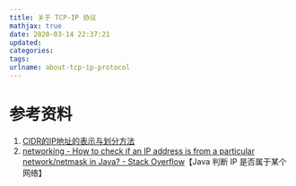 ```yaml
---
title: 关于 TCP-IP 协议
mathjax: true
date: 2020-03-14 22:37:21
updated:
categories:
tags:
urlname: about-tcp-ip-protocol
---
```




<!-- more -->



# 参考资料

1. [CIDR的IP地址的表示与划分方法](https://blog.csdn.net/han156/article/details/77817031)
2. [networking - How to check if an IP address is from a particular network/netmask in Java? - Stack Overflow](https://stackoverflow.com/questions/577363/how-to-check-if-an-ip-address-is-from-a-particular-network-netmask-in-java)【Java 判断 IP 是否属于某个网络】
